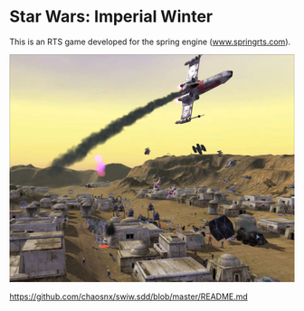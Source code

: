 Star Wars: Imperial Winter
==========================

This is an RTS game developed for the spring engine (www.springrts.com). 

![alt text](bitmaps/loadpictures/screen412.jpg?raw=true "Splash Screen")


https://github.com/chaosnx/swiw.sdd/blob/master/README.md